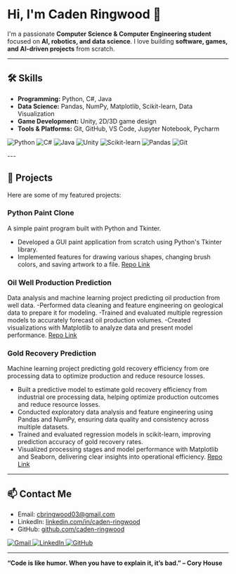 # Hi, I'm Caden Ringwood 👋

I'm a passionate **Computer Science & Computer Engineering student** focused on **AI, robotics, and data science**. I love building **software, games, and AI-driven projects** from scratch.  

---

## 🛠️ Skills

- **Programming:** Python, C#, Java
- **Data Science:** Pandas, NumPy, Matplotlib, Scikit-learn, Data Visualization  
- **Game Development:** Unity, 2D/3D game design  
- **Tools & Platforms:** Git, GitHub, VS Code, Jupyter Notebook, Pycharm  
<p align="left">
  <img src="https://img.shields.io/badge/Python-3776AB?style=for-the-badge&logo=python&logoColor=white" alt="Python"/>
  <img src="https://img.shields.io/badge/C%23-239120?style=for-the-badge&logo=c-sharp&logoColor=white" alt="C#"/>
  <img src="https://img.shields.io/badge/Java-ED8B00?style=for-the-badge&logo=openjdk&logoColor=white" alt="Java"/>
  <img src="https://img.shields.io/badge/Unity-100000?style=for-the-badge&logo=unity&logoColor=white" alt="Unity"/>
  <img src="https://img.shields.io/badge/scikit--learn-F7931E?style=for-the-badge&logo=scikit-learn&logoColor=white" alt="Scikit-learn"/>
  <img src="https://img.shields.io/badge/Pandas-150458?style=for-the-badge&logo=pandas&logoColor=white" alt="Pandas"/>
  <img src="https://img.shields.io/badge/Git-F05032?style=for-the-badge&logo=git&logoColor=white" alt="Git"/>
</p>
---

## 🚀 Projects

Here are some of my featured projects:

### **Python Paint Clone**
A simple paint program built with Python and Tkinter.  
- Developed a GUI paint application from scratch using Python's Tkinter library.
- Implemented features for drawing various shapes, changing brush colors, and saving artwork to a file.
[Repo Link](https://github.com/caden-ringwood/Tripple_Ten_Projects/tree/main/Mini-Projects/Paint-Project)

### **Oil Well Production Prediction**
Data analysis and machine learning project predicting oil production from well data.
-Performed data cleaning and feature engineering on geological data to prepare it for modeling.
-Trained and evaluated multiple regression models to accurately forecast oil production volumes.
-Created visualizations with Matplotlib to analyze data and present model performance.
[Repo Link](https://github.com/caden-ringwood/Tripple_Ten_Projects/tree/main/Oil-Well-Prediction)

### **Gold Recovery Prediction**
Machine learning project predicting gold recovery efficiency from ore processing data to optimize production and reduce resource losses.
- Built a predictive model to estimate gold recovery efficiency from industrial ore processing data, helping optimize production outcomes and reduce resource losses.
- Conducted exploratory data analysis and feature engineering using Pandas and NumPy, ensuring data quality and consistency across multiple datasets.
- Trained and evaluated regression models in scikit-learn, improving prediction accuracy of gold recovery rates.
- Visualized processing stages and model performance with Matplotlib and Seaborn, delivering clear insights into operational efficiency.
[Repo Link](https://github.com/caden-ringwood/Tripple_Ten_Projects/tree/main/Projects/gold-recovery-prediction)


---

## 📫 Contact Me

- Email: [cbringwood03@gmail.com](mailto:cbringwood03@gmail.com)  
- LinkedIn: [linkedin.com/in/caden-ringwood](https://www.linkedin.com/in/caden-brian-ringwood)  
- GitHub: [github.com/caden-ringwood](https://github.com/caden-ringwood)

<p align="left">
  <a href="mailto:cbringwood03@gmail.com">
    <img src="https://img.shields.io/badge/Gmail-D14836?style=for-the-badge&logo=gmail&logoColor=white" alt="Gmail"/>
  </a>
  <a href="https://www.linkedin.com/in/caden-brian-ringwood/" target="_blank">
    <img src="https://img.shields.io/badge/LinkedIn-0077B5?style=for-the-badge&logo=linkedin&logoColor=white" alt="LinkedIn"/>
  </a>
  <a href="https://github.com/caden-ringwood" target="_blank">
    <img src="https://img.shields.io/badge/GitHub-181717?style=for-the-badge&logo=github&logoColor=white" alt="GitHub"/>
  </a>
</p>

---

**“Code is like humor. When you have to explain it, it’s bad.” – Cory House**

